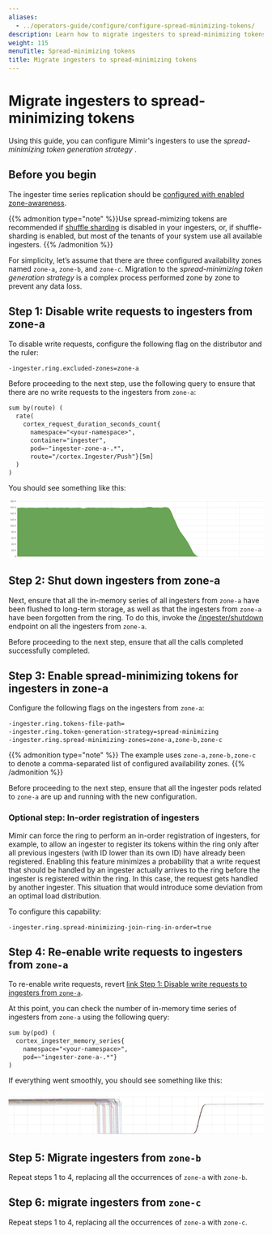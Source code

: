 ```yaml
---
aliases:
  - ../operators-guide/configure/configure-spread-minimizing-tokens/
description: Learn how to migrate ingesters to spread-minimizing tokens.
weight: 115
menuTitle: Spread-minimizing tokens
title: Migrate ingesters to spread-minimizing tokens
---
```


# Migrate ingesters to spread-minimizing tokens

Using this guide, you can configure Mimir's ingesters to use the _spread-minimizing token generation strategy_ .

## Before you begin

The ingester time series replication should be [configured with enabled zone-awareness](https://grafana.com/docs/mimir/latest/configure/configure-zone-aware-replication/#configuring-ingester-time-series-replication).

{{% admonition type="note" %}}Use spread-mimizing tokens are recommended if [shuffle sharding](https://grafana.com/docs/mimir/latest/configure/configure-shuffle-sharding/#ingesters-shuffle-sharding) is disabled in your ingesters, or, if shuffle-sharding is enabled, but most of the tenants of your system use all available ingesters.
{{% /admonition %}}

For simplicity, let’s assume that there are three configured availability zones named `zone-a`, `zone-b`, and `zone-c`. Migration to the _spread-minimizing token generation strategy_ is a complex process performed zone by zone to prevent any data loss.

## Step 1: Disable write requests to ingesters from zone-a

To disable write requests, configure the following flag on the distributor and the ruler:

```
-ingester.ring.excluded-zones=zone-a
```

Before proceeding to the next step, use the following query to ensure that there are no write requests to the ingesters from `zone-a`:

```
sum by(route) (
  rate(
    cortex_request_duration_seconds_count{
      namespace="<your-namespace>",
      container="ingester",
      pod=~"ingester-zone-a-.*",
      route="/cortex.Ingester/Push"}[5m]
  )
)
```

You should see something like this:

![No More Write Requests](no-more-write-requests.png)

## Step 2: Shut down ingesters from zone-a

Next, ensure that all the in-memory series of all ingesters from `zone-a` have been flushed to long-term storage, as well as that the ingesters from `zone-a` have been forgotten from the ring.
To do this, invoke the [/ingester/shutdown](https://github.com/grafana/mimir/blob/main/docs/sources/mimir/references/http-api/index.md#shutdown) endpoint on all the ingesters from `zone-a`.

Before proceeding to the next step, ensure that all the calls completed successfully completed.

## Step 3: Enable spread-minimizing tokens for ingesters in zone-a

Configure the following flags on the ingesters from `zone-a`:

```
-ingester.ring.tokens-file-path=
-ingester.ring.token-generation-strategy=spread-minimizing
-ingester.ring.spread-minimizing-zones=zone-a,zone-b,zone-c
```

{{% admonition type="note" %}}
The example uses `zone-a,zone-b,zone-c` to denote a comma-separated list of configured availability zones.
{{% /admonition %}}

Before proceeding to the next step, ensure that all the ingester pods related to `zone-a` are up and running with the new configuration.

### Optional step: In-order registration of ingesters

Mimir can force the ring to perform an in-order registration of ingesters, for example, to allow an ingester to register its tokens within the ring only after all previous ingesters (with ID lower than its own ID) have already been registered.
Enabling this feature minimizes a probability that a write request that should be handled by an ingester actually arrives to the ring before the ingester is registered within the ring. In this case, the request gets handled by another ingester.
This situation that would introduce some deviation from an optimal load distribution.

To configure this capability:

```
-ingester.ring.spread-minimizing-join-ring-in-order=true
```

## Step 4: Re-enable write requests to ingesters from `zone-a`

To re-enable write requests, revert [link Step 1: Disable write requests to ingesters from `zone-a`](#step-1-disable-write-requests-to-ingesters-from-zone-a).

At this point, you can check the number of in-memory time series of ingesters from `zone-a` using the following query:

```
sum by(pod) (
  cortex_ingester_memory_series{
    namespace="<your-namespace>",
    pod=~"ingester-zone-a-.*"}
)
```

If everything went smoothly, you should see something like this:

![Successful migration of ingesters from a zone](migration-of-a-zone.png)

## Step 5: Migrate ingesters from `zone-b`

Repeat steps 1 to 4, replacing all the occurrences of `zone-a` with `zone-b`.

## Step 6: migrate ingesters from `zone-c`

Repeat steps 1 to 4, replacing all the occurrences of `zone-a` with `zone-c`.
